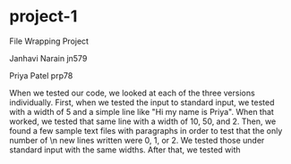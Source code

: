 # project-1
File Wrapping Project

Janhavi Narain      jn579

Priya Patel         prp78

When we tested our code, we looked at each of the three versions individually. First, when we tested the input to standard input, we tested with a width of 5 and a simple line like "Hi my name is Priya". When that worked, we tested that same line with a width of 10, 50, and 2. Then, we found a few sample text files with paragraphs in order to test that the only number of \n new lines written were 0, 1, or 2. We tested those under standard input with the same widths. After that, we tested with 
